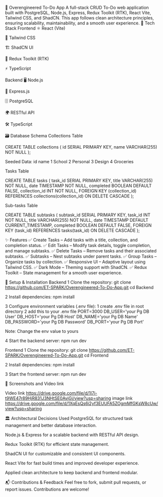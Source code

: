 📝 Overengineered To-Do App
A full-stack CRUD To-Do web application built with PostgreSQL, Node.js, Express, Redux Toolkit (RTK), React Vite, Tailwind CSS, and ShadCN. This app follows clean architecture principles, ensuring scalability, maintainability, and a smooth user experience.
🚀 Tech Stack
Frontend
⚛️ React (Vite)

🎨 Tailwind CSS

🏗 ShadCN UI

🔄 Redux Toolkit (RTK)

⚡ TypeScript

Backend
🖥 Node.js

🚀 Express.js

🗄 PostgreSQL

🌍 RESTful API

🛠 TypeScript

🗃 Database Schema
Collections Table

CREATE TABLE collections (
  id SERIAL PRIMARY KEY,
  name VARCHAR(255) NOT NULL
);

Seeded Data:
id        	name
1	          School
2          	Personal
3          	Design
4          	Groceries

Tasks Table

CREATE TABLE tasks (
  task_id SERIAL PRIMARY KEY,
  title VARCHAR(255) NOT NULL,
  date TIMESTAMP NOT NULL,
  completed BOOLEAN DEFAULT FALSE,
  collection_id INT NOT NULL,
  FOREIGN KEY (collection_id) REFERENCES collections(collection_id) ON DELETE CASCADE
);

Sub-tasks Table

CREATE TABLE subtasks (
  subtask_id SERIAL PRIMARY KEY,
  task_id INT NOT NULL,
  title VARCHAR(255) NOT NULL,
  date TIMESTAMP DEFAULT CURRENT_TIMESTAMP,
  completed BOOLEAN DEFAULT FALSE,
  FOREIGN KEY (task_id) REFERENCES tasks(task_id) ON DELETE CASCADE
);

✨ Features
✅ Create Tasks – Add tasks with a title, collection, and completion status.
✅ Edit Tasks – Modify task details, toggle completion, and manage subtasks.
✅ Delete Tasks – Remove tasks and their associated subtasks.
✅ Subtasks – Nest subtasks under parent tasks.
✅ Group Tasks – Organize tasks by collection.
✅ Responsive UI – Adaptive layout using Tailwind CSS.
✅ Dark Mode – Theming support with ShadCN.
✅ Redux Toolkit – State management for a smooth user experience.

🔧 Setup & Installation
Backend
1 Clone the repository: 
git clone https://github.com/ET-SPARK/Overengineered-To-Do-App.git
cd Backend

2 Install dependencies: 
npm install

3 Configure environment variables (.env file):
1 create .env file in root directory
2 add this to your .env file
PORT=3000
DB_USER='your Pg DB User'
DB_HOST='your Pg DB Host'
DB_NAME='your Pg DB Name'
DB_PASSWORD='your  Pg DB Password'
DB_PORT='your Pg DB Port'

Note: Change the env value to yours 

4 Start the backend server:
npm run dev

Frontend
1 Clone the repository: 
git clone https://github.com/ET-SPARK/Overengineered-To-Do-App.git
cd Frontend

2 Install dependencies: 
npm install

3 Start the frontend server:
npm run dev

📸 Screenshots and Video link 

Video link https://drive.google.com/file/d/1I7i-t9WE47r89HjR831J3NHtSE0AvjGi/view?usp=sharing 
image link https://drive.google.com/file/d/1XqEsQs6i2yf3EUUFA5ZOgmMfGKsW8cUw/view?usp=sharing


🏛️ Architectural Decisions
Used PostgreSQL for structured task management and better database interaction.

Node.js & Express for a scalable backend with RESTful API design.

Redux Toolkit (RTK) for efficient state management.

ShadCN UI for customizable and consistent UI components.

React Vite for fast build times and improved developer experience.

Applied clean architecture to keep backend and frontend modular.

📬 Contributions & Feedback
Feel free to fork, submit pull requests, or report issues. Contributions are welcome!
